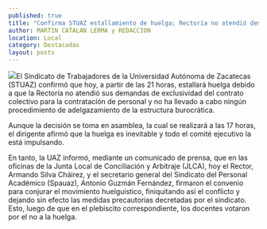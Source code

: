 ```yaml
---
published: true
title: "Confirma STUAZ estallamiento de huelga; Rectoría no atendió demandas, dice"
author: MARTIN CATALAN LERMA y REDACCION
location: Local
category: Destacadas
layout: posts
---
```


![](http://i.imgur.com/iMHbaokm.jpg)El Sindicato de Trabajadores de la Universidad Autónoma de Zacatecas (STUAZ) confirmó que hoy, a partir de las 21 horas, estallará huelga debido a que la Rectoría no atendió sus demandas de exclusividad del contrato colectivo para la contratación de personal y no ha llevado a cabo ningún procedimiento de adelgazamiento de la estructura burocrática.

Aunque la decisión se toma en asamblea, la cual se realizará a las 17 horas, el dirigente afirmó que la huelga es inevitable y todo el comité ejecutivo la está impulsando.

En tanto, la UAZ informó, mediante un comunicado de prensa, que en las oficinas de la Junta Local de Conciliación y Arbitraje (JLCA), hoy el Rector,  Armando Silva Cháirez, y el secretario general del Sindicato del Personal Académico (Spauaz), Antonio Guzmán Fernández, firmaron  el convenio para conjurar el movimiento huelguístico, finiquitando así el conflicto y dejando sin efecto las medidas precautorias  decretadas por el sindicato. Esto, luego de que en el plebiscito correspondiente,  los docentes votaron por  el no a la huelga.
